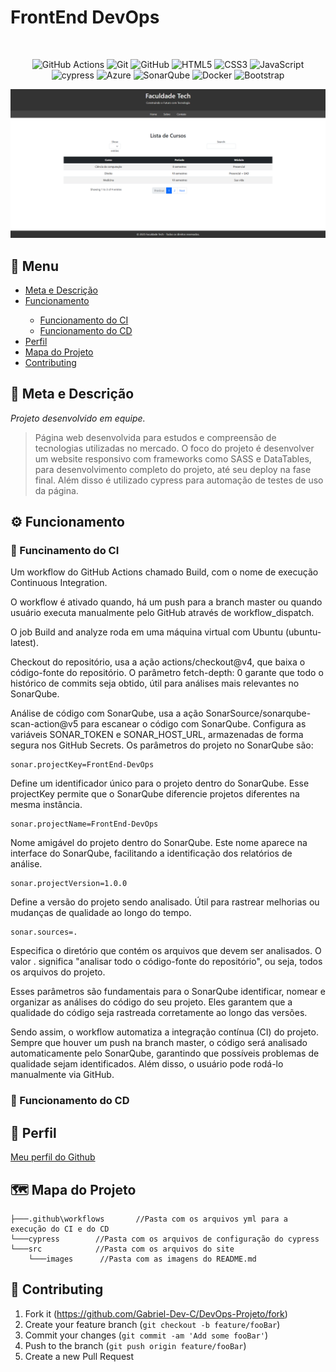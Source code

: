 # FrontEnd DevOps

<br> <div align=center>

![GitHub Actions](https://img.shields.io/badge/github%20actions-%232671E5.svg?style=for-the-badge&logo=githubactions&logoColor=white) ![Git](https://img.shields.io/badge/git-%23F05033.svg?style=for-the-badge&logo=git&logoColor=white) ![GitHub](https://img.shields.io/badge/github-%23121011.svg?style=for-the-badge&logo=github&logoColor=white) ![HTML5](https://img.shields.io/badge/html5-%23E34F26.svg?style=for-the-badge&logo=html5&logoColor=white) ![CSS3](https://img.shields.io/badge/css3-%231572B6.svg?style=for-the-badge&logo=css3&logoColor=white) ![JavaScript](https://img.shields.io/badge/javascript-%23323330.svg?style=for-the-badge&logo=javascript&logoColor=%23F7DF1E) ![cypress](https://img.shields.io/badge/-cypress-%23E5E5E5?style=for-the-badge&logo=cypress&logoColor=058a5e) ![Azure](https://img.shields.io/badge/azure-%230072C6.svg?style=for-the-badge&logo=microsoftazure&logoColor=white) ![SonarQube](https://img.shields.io/badge/SonarQube-black?style=for-the-badge&logo=sonarqube&logoColor=4E9BCD) ![Docker](https://img.shields.io/badge/docker-%230db7ed.svg?style=for-the-badge&logo=docker&logoColor=white) ![Bootstrap](https://img.shields.io/badge/bootstrap-%238511FA.svg?style=for-the-badge&logo=bootstrap&logoColor=white)

</div>


<p align="center">
<img src="./src/images/capaRM.png" alt="Protótipo do projeto.">
</p>

## 📂 Menu

<ul>
    <li><a href="#descricao">Meta e Descrição</a></li>
    <li><a href="#funcionamento">Funcionamento</a></li>
    <ul>
        <li><a href="#ci">Funcionamento do CI</a></li>
        <li><a href="#cd">Funcionamento do CD</a></li>
    </ul>
    <li><a href="#perfil">Perfil</a></li>
    <li><a href="#mapa">Mapa do Projeto</a></li>
    <li><a href="#contributing">Contributing</a></li>
</ul>

<p id="descricao"></p>

## 🎯 Meta e Descrição

*Projeto desenvolvido em equipe.*
> Página web desenvolvida para estudos e compreensão de tecnologias utilizadas no mercado.
O foco do projeto é desenvolver um website responsivo com frameworks como SASS e DataTables, para desenvolvimento completo do projeto, até seu deploy na fase final. Além disso é utilizado cypress para automação de testes de uso da página.

<p id="funcionamento"></p>

## ⚙️ Funcionamento

<p id="ci"></p>

### 🔁 Funcinamento do CI

Um workflow do GitHub Actions chamado Build, com o nome de execução Continuous Integration.

O workflow é ativado quando, há um push para a branch master ou quando usuário executa manualmente pelo GitHub através de workflow_dispatch.

O job Build and analyze roda em uma máquina virtual com Ubuntu (ubuntu-latest).

Checkout do repositório, usa a ação actions/checkout@v4, que baixa o código-fonte do repositório. O parâmetro fetch-depth: 0 garante que todo o histórico de commits seja obtido, útil para análises mais relevantes no SonarQube.

Análise de código com SonarQube, usa a ação SonarSource/sonarqube-scan-action@v5 para escanear o código com SonarQube. Configura as variáveis SONAR_TOKEN e SONAR_HOST_URL, armazenadas de forma segura nos GitHub Secrets. Os parâmetros do projeto no SonarQube são:

```.
sonar.projectKey=FrontEnd-DevOps
```
Define um identificador único para o projeto dentro do SonarQube. Esse projectKey permite que o SonarQube diferencie projetos diferentes na mesma instância.

```.
sonar.projectName=FrontEnd-DevOps
```
Nome amigável do projeto dentro do SonarQube. Este nome aparece na interface do SonarQube, facilitando a identificação dos relatórios de análise.

```.
sonar.projectVersion=1.0.0
```
Define a versão do projeto sendo analisado. Útil para rastrear melhorias ou mudanças de qualidade ao longo do tempo.

```.
sonar.sources=.
```
Especifica o diretório que contém os arquivos que devem ser analisados. O valor . significa "analisar todo o código-fonte do repositório", ou seja, todos os arquivos do projeto.

Esses parâmetros são fundamentais para o SonarQube identificar, nomear e organizar as análises do código do seu projeto. Eles garantem que a qualidade do código seja rastreada corretamente ao longo das versões.

Sendo assim, o workflow automatiza a integração contínua (CI) do projeto. Sempre que houver um push na branch master, o código será analisado automaticamente pelo SonarQube, garantindo que possíveis problemas de qualidade sejam identificados. Além disso, o usuário pode rodá-lo manualmente via GitHub.

<p id="cd"></p>

### 🚀 Funcionamento do CD

<p id="perfil"></p>

## 👥 Perfil

[Meu perfil do Github](https://github.com/Gabriel-Dev-C/)

<p id="mapa"></p>

## 🗺️  Mapa do Projeto

```.
├───.github\workflows       //Pasta com os arquivos yml para a execução do CI e do CD
└───cypress        //Pasta com os arquivos de configuração do cypress
└───src            //Pasta com os arquivos do site
    └───images      //Pasta com as imagens do README.md
```

<p id="contributing"></p>

## 🤝 Contributing

1. Fork it (<https://github.com/Gabriel-Dev-C/DevOps-Projeto/fork>)
2. Create your feature branch (`git checkout -b feature/fooBar`)
3. Commit your changes (`git commit -am 'Add some fooBar'`)
4. Push to the branch (`git push origin feature/fooBar`)
5. Create a new Pull Request
